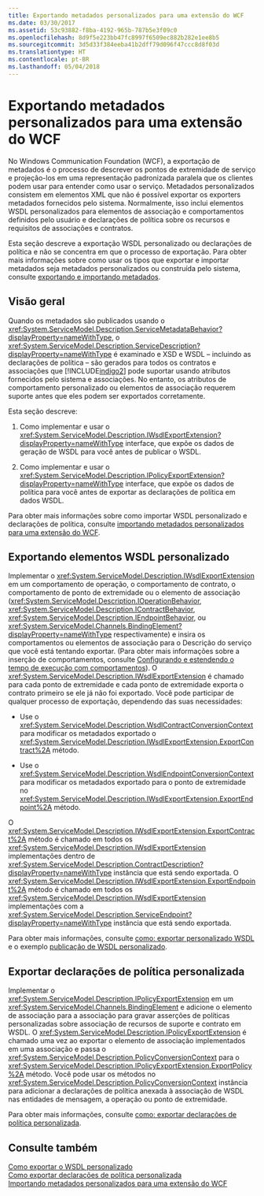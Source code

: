 ```yaml
---
title: Exportando metadados personalizados para uma extensão do WCF
ms.date: 03/30/2017
ms.assetid: 53c93882-f8ba-4192-965b-787b5e3f09c0
ms.openlocfilehash: 8d9f5e223bb47fc8997f6509ec882b282e1ee8b5
ms.sourcegitcommit: 3d5d33f384eeba41b2dff79d096f47ccc8d8f03d
ms.translationtype: HT
ms.contentlocale: pt-BR
ms.lasthandoff: 05/04/2018
---
```

# <a name="exporting-custom-metadata-for-a-wcf-extension"></a>Exportando metadados personalizados para uma extensão do WCF
No Windows Communication Foundation (WCF), a exportação de metadados é o processo de descrever os pontos de extremidade de serviço e projeção-los em uma representação padronizada paralela que os clientes podem usar para entender como usar o serviço. Metadados personalizados consistem em elementos XML que não é possível exportar os exporters metadados fornecidos pelo sistema. Normalmente, isso inclui elementos WSDL personalizados para elementos de associação e comportamentos definidos pelo usuário e declarações de política sobre os recursos e requisitos de associações e contratos.  
  
 Esta seção descreve a exportação WSDL personalizado ou declarações de política e não se concentra em que o processo de exportação. Para obter mais informações sobre como usar os tipos que exportar e importar metadados seja metadados personalizados ou construída pelo sistema, consulte [exportando e importando metadados](../../../../docs/framework/wcf/feature-details/exporting-and-importing-metadata.md).  
  
## <a name="overview"></a>Visão geral  
 Quando os metadados são publicados usando o <xref:System.ServiceModel.Description.ServiceMetadataBehavior?displayProperty=nameWithType>, o <xref:System.ServiceModel.Description.ServiceDescription?displayProperty=nameWithType> é examinado e XSD e WSDL – incluindo as declarações de política – são gerados para todos os contratos e associações que [!INCLUDE[indigo2](../../../../includes/indigo2-md.md)] pode suportar usando atributos fornecidos pelo sistema e associações. No entanto, os atributos de comportamento personalizado ou elementos de associação requerem suporte antes que eles podem ser exportados corretamente.  
  
 Esta seção descreve:  
  
1.  Como implementar e usar o <xref:System.ServiceModel.Description.IWsdlExportExtension?displayProperty=nameWithType> interface, que expõe os dados de geração de WSDL para você antes de publicar o WSDL.  
  
2.  Como implementar e usar o <xref:System.ServiceModel.Description.IPolicyExportExtension?displayProperty=nameWithType> interface, que expõe os dados de política para você antes de exportar as declarações de política em dados WSDL.  
  
 Para obter mais informações sobre como importar WSDL personalizado e declarações de política, consulte [importando metadados personalizados para uma extensão do WCF](../../../../docs/framework/wcf/extending/importing-custom-metadata-for-a-wcf-extension.md).  
  
## <a name="exporting-custom-wsdl-elements"></a>Exportando elementos WSDL personalizado  
 Implementar o <xref:System.ServiceModel.Description.IWsdlExportExtension> em um comportamento de operação, o comportamento de contrato, o comportamento de ponto de extremidade ou o elemento de associação (<xref:System.ServiceModel.Description.IOperationBehavior>, <xref:System.ServiceModel.Description.IContractBehavior>, <xref:System.ServiceModel.Description.IEndpointBehavior>, ou <xref:System.ServiceModel.Channels.BindingElement?displayProperty=nameWithType> respectivamente) e insira os comportamentos ou elementos de associação para o Descrição do serviço que você está tentando exportar. (Para obter mais informações sobre a inserção de comportamentos, consulte [Configurando e estendendo o tempo de execução com comportamentos](../../../../docs/framework/wcf/extending/configuring-and-extending-the-runtime-with-behaviors.md)). O <xref:System.ServiceModel.Description.IWsdlExportExtension> é chamado para cada ponto de extremidade e cada ponto de extremidade exporta o contrato primeiro se ele já não foi exportado. Você pode participar de qualquer processo de exportação, dependendo das suas necessidades:  
  
-   Use o <xref:System.ServiceModel.Description.WsdlContractConversionContext> para modificar os metadados exportado o <xref:System.ServiceModel.Description.IWsdlExportExtension.ExportContract%2A> método.  
  
-   Use o <xref:System.ServiceModel.Description.WsdlEndpointConversionContext> para modificar os metadados exportado para o ponto de extremidade no <xref:System.ServiceModel.Description.IWsdlExportExtension.ExportEndpoint%2A> método.  
  
 O <xref:System.ServiceModel.Description.IWsdlExportExtension.ExportContract%2A> método é chamado em todos os <xref:System.ServiceModel.Description.IWsdlExportExtension> implementações dentro de <xref:System.ServiceModel.Description.ContractDescription?displayProperty=nameWithType> instância que está sendo exportada.  O <xref:System.ServiceModel.Description.IWsdlExportExtension.ExportEndpoint%2A> método é chamado em todos os <xref:System.ServiceModel.Description.IWsdlExportExtension> implementações com a <xref:System.ServiceModel.Description.ServiceEndpoint?displayProperty=nameWithType> instância que está sendo exportada.  
  
 Para obter mais informações, consulte [como: exportar personalizado WSDL](../../../../docs/framework/wcf/extending/how-to-export-custom-wsdl.md) e o exemplo [publicação de WSDL personalizado](../../../../docs/framework/wcf/samples/custom-wsdl-publication.md).  
  
## <a name="exporting-custom-policy-assertions"></a>Exportar declarações de política personalizada  
 Implementar o <xref:System.ServiceModel.Description.IPolicyExportExtension> em um <xref:System.ServiceModel.Channels.BindingElement> e adicione o elemento de associação para a associação para gravar asserções de políticas personalizadas sobre associação de recursos de suporte e contrato em WSDL. O <xref:System.ServiceModel.Description.IPolicyExportExtension> é chamado uma vez ao exportar o elemento de associação implementados em uma associação e passa o <xref:System.ServiceModel.Description.PolicyConversionContext> para o <xref:System.ServiceModel.Description.IPolicyExportExtension.ExportPolicy%2A> método. Você pode usar os métodos no <xref:System.ServiceModel.Description.PolicyConversionContext> instância para adicionar a declarações de política anexada à associação de WSDL nas entidades de mensagem, a operação ou ponto de extremidade.  
  
 Para obter mais informações, consulte [como: exportar declarações de política personalizada](../../../../docs/framework/wcf/extending/how-to-export-custom-policy-assertions.md).  
  
## <a name="see-also"></a>Consulte também  
 [Como exportar o WSDL personalizado](../../../../docs/framework/wcf/extending/how-to-export-custom-wsdl.md)  
 [Como exportar declarações de política personalizada](../../../../docs/framework/wcf/extending/how-to-export-custom-policy-assertions.md)  
 [Importando metadados personalizados para uma extensão do WCF](../../../../docs/framework/wcf/extending/importing-custom-metadata-for-a-wcf-extension.md)
